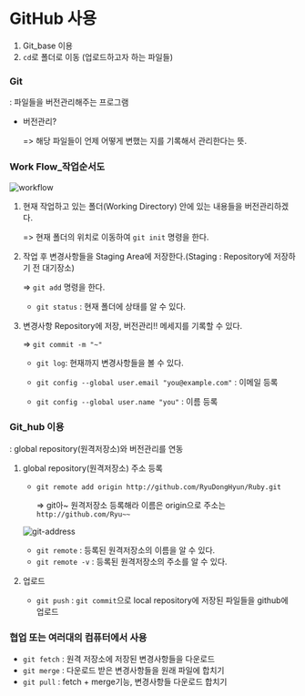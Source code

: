 # GitHub 사용

1. Git_base 이용
2. `cd`로 폴더로 이동 (업로드하고자 하는 파일들)



### Git

: 파일들을 버전관리해주는 프로그램

- 버전관리? 

  => 해당 파일들이 언제 어떻게 변했는 지를 기록해서 관리한다는 뜻.



### Work Flow_작업순서도

![workflow](https://user-images.githubusercontent.com/40014912/41513855-07c20664-72dd-11e8-8b76-b78f5a7a9245.png)

1. 현재 작업하고 있는 폴더(Working Directory) 안에 있는 내용들을 버전관리하겠다.

   => 현재 폴더의 위치로 이동하여 `git init` 명령을 한다.

2. 작업 후 변경사항들을 Staging Area에 저장한다.(Staging : Repository에 저장하기 전 대기장소)

   => `git add` 명령을 한다. 

   - `git status` : 현재 폴더에 상태를 알 수 있다.

3. 변경사항 Repository에 저장, 버전관리!! 메세지를 기록할 수 있다.

   => `git commit -m "~"` 

   - `git log`: 현재까지 변경사항들을 볼 수 있다.

   - `git config --global user.email "you@example.com"` : 이메일 등록

   - `git config --global user.name "you"` : 이름 등록

     

### Git_hub 이용

: global repository(원격저장소)와 버전관리를 연동
1. global repository(원격저장소) 주소 등록

   - `git remote add origin http://github.com/RyuDongHyun/Ruby.git`

     => git아~ 원격저장소 등록해라 이름은 origin으로 주소는 `http://github.com/Ryu~~`

   ![git-address](https://user-images.githubusercontent.com/40014912/41513867-227461aa-72dd-11e8-8748-a0c213d08f71.png)

   - `git remote` :  등록된 원격저장소의 이름을 알 수 있다.
   - `git remote -v` : 등록된 원격저장소의 주소를 알 수 있다.


2. 업로드
   - `git push` : `git commit`으로 local repository에 저장된 파일들을 github에 업로드



### 협업 또는 여러대의 컴퓨터에서 사용

- `git fetch` : 원격 저장소에 저장된 변경사항들을 다운로드
- `git merge` : 다운로드 받은 변경사항들을 원래 파일에 합치기
- `git pull` : fetch + merge기능, 변경사항들 다운로드 합치기



